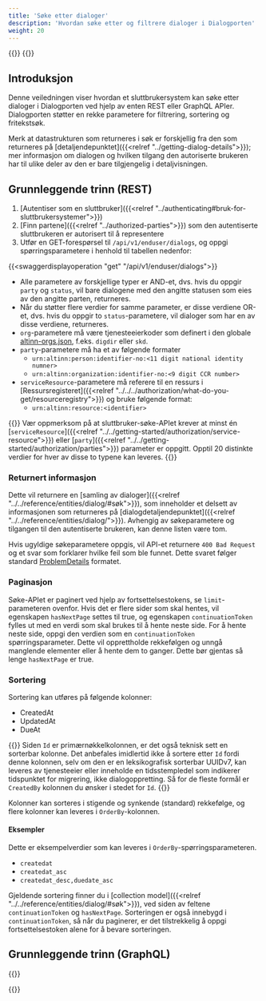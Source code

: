 ```yaml
---
title: 'Søke etter dialoger'
description: 'Hvordan søke etter og filtrere dialoger i Dialogporten'
weight: 20
---
```


{{<dialogportenswaggerselector>}}
{{<swaggerload>}}

## Introduksjon

Denne veiledningen viser hvordan et sluttbrukersystem kan søke etter dialoger i Dialogporten ved hjelp av enten REST eller GraphQL APIer. Dialogporten støtter en rekke parametere for filtrering, sortering og fritekstsøk.

Merk at datastrukturen som returneres i søk er forskjellig fra den som returneres på [detaljendepunktet]({{<relref "../getting-dialog-details">}}); mer informasjon om dialogen og hvilken tilgang den autoriserte brukeren har til ulike deler av den er bare tilgjengelig i detaljvisningen.

## Grunnleggende trinn (REST)

1. [Autentiser som en sluttbruker]({{<relref "../authenticating#bruk-for-sluttbrukersystemer">}})
2. [Finn partene]({{<relref "../authorized-parties">}}) som den autentiserte sluttbrukeren er autorisert til å representere
3. Utfør en GET-forespørsel til `/api/v1/enduser/dialogs`, og oppgi spørringsparametere i henhold til tabellen nedenfor:

{{<swaggerdisplayoperation "get" "/api/v1/enduser/dialogs">}}

* Alle parametere av forskjellige typer er AND-et, dvs. hvis du oppgir `party` og `status`, vil bare dialogene med den angitte statusen som eies av den angitte parten, returneres.
* Når du støtter flere verdier for samme parameter, er disse verdiene OR-et, dvs. hvis du oppgir to `status`-parametere, vil dialoger som har en av disse verdiene, returneres.
* `org`-parametere må være tjenesteeierkoder som definert i den globale [altinn-orgs.json](https://altinncdn.no/orgs/altinn-orgs.json), f.eks. `digdir` eller `skd`.
* `party`-parametere må ha et av følgende formater
    * `urn:altinn:person:identifier-no:<11 digit national identity numner>`
    * `urn:altinn:organization:identifier-no:<9 digit CCR number>`
* `serviceResource`-parametere må referere til en ressurs i [Ressursregisteret]({{<relref "../../../authorization/what-do-you-get/resourceregistry">}}) og bruke følgende format:
    * `urn:altinn:resource:<identifier>`

{{<notice warning>}}
Vær oppmerksom på at sluttbruker-søke-APIet krever at minst én [`serviceResource`]({{<relref "../../getting-started/authorization/service-resource">}}) eller [`party`]({{<relref "../../getting-started/authorization/parties">}}) parameter er oppgitt. Opptil 20 distinkte verdier for hver av disse to typene kan leveres.
{{</notice>}}

### Returnert informasjon

Dette vil returnere en [samling av dialoger]({{<relref "../../reference/entities/dialog/#søk">}}), som inneholder et delsett av informasjonen som returneres på [dialogdetaljendepunktet]({{<relref "../../reference/entities/dialog/">}}). Avhengig av søkeparametere og tilgangen til den autentiserte brukeren, kan denne listen være tom.

Hvis ugyldige søkeparametere oppgis, vil API-et returnere `400 Bad Request` og et svar som forklarer hvilke feil som ble funnet. Dette svaret følger standard [ProblemDetails](https://datatracker.ietf.org/doc/html/rfc7807) formatet.

### Paginasjon

Søke-APIet er paginert ved hjelp av fortsettelsestokens, se `limit`-parameteren ovenfor. Hvis det er flere sider som skal hentes, vil egenskapen `hasNextPage` settes til true, og egenskapen `continuationToken` fylles ut med en verdi som skal brukes til å hente neste side. For å hente neste side, oppgi den verdien som en `continuationToken` spørringsparameter. Dette vil opprettholde rekkefølgen og unngå manglende elementer eller å hente dem to ganger. Dette bør gjentas så lenge `hasNextPage` er true.

### Sortering

Sortering kan utføres på følgende kolonner:

* CreatedAt
* UpdatedAt
* DueAt

{{<notice warning>}}
Siden `Id` er primærnøkkelkolonnen, er det også teknisk sett en sorterbar kolonne. Det anbefales imidlertid ikke å sortere etter `Id` fordi denne kolonnen, selv om den er en leksikografisk sorterbar UUIDv7, kan leveres av tjenesteeier eller inneholde en tidsstempledel som indikerer tidspunktet for migrering, ikke dialogoppretting. Så for de fleste formål er `CreatedBy` kolonnen du ønsker i stedet for `Id`.
{{</notice>}}

Kolonner kan sorteres i stigende og synkende (standard) rekkefølge, og flere kolonner kan leveres i `OrderBy`-kolonnen.

#### Eksempler

Dette er eksempelverdier som kan leveres i `OrderBy`-spørringsparameteren.

* `createdat`
* `createdat_asc`
* `createdat_desc,duedate_asc`

Gjeldende sortering finner du i [collection model]({{<relref "../../reference/entities/dialog/#søk">}}), ved siden av feltene `continuationToken` og `hasNextPage`. Sorteringen er også innebygd i `continuationToken`, så når du paginerer, er det tilstrekkelig å oppgi fortsettelsestoken alene for å bevare sorteringen.

## Grunnleggende trinn (GraphQL)

{{<notyetwritten>}}

{{<children />}}